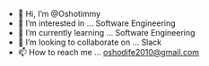 - 👋 Hi, I’m @Oshotimmy
- 👀 I’m interested in ... Software Engineering
- 🌱 I’m currently learning ... Software Engineering
- 💞️ I’m looking to collaborate on ... Slack
- 📫 How to reach me ... oshodife2010@gmail.com

<!---
Oshotimmy/Oshotimmy is a ✨ special ✨ repository because its `README.md` (this file) appears on your GitHub profile.
You can click the Preview link to take a look at your changes.
--->
